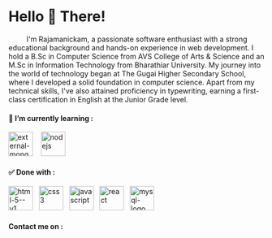 <h1 align="left">Hello 👋 There!</h1>
<p align="left">&nbsp;&nbsp;&nbsp;&nbsp;&nbsp;&nbsp;&nbsp;&nbsp; I'm Rajamanickam, a passionate software enthusiast with a strong educational background and hands-on experience in web development. I hold a B.Sc in Computer Science from AVS College of Arts & Science and an M.Sc in Information Technology from Bharathiar University. My journey into the world of technology began at The Gugai Higher Secondary School, where I developed a solid foundation in computer science. Apart from my technical skills, I've also attained proficiency in typewriting, earning a first-class certification in English at the Junior Grade level.</p>

<h4>🌱 I’m currently learning : </h4>
<p>
  <img width="48" height="48" src="https://img.icons8.com/external-tal-revivo-color-tal-revivo/48/external-mongodb-a-cross-platform-document-oriented-database-program-logo-color-tal-revivo.png" alt="external-mongodb-a-cross-platform-document-oriented-database-program-logo-color-tal-revivo"/>&nbsp;&nbsp;&nbsp;
  <img width="48" height="48" src="https://img.icons8.com/color/48/nodejs.png" alt="nodejs"/>
</p>

<h4>✅ Done with :</h4>
<p>
  <img width="48" height="48" src="https://img.icons8.com/color/48/html-5--v1.png" alt="html-5--v1"/>&nbsp;&nbsp;&nbsp;<img width="48" height="48" src="https://img.icons8.com/color/48/css3.png" alt="css3"/>&nbsp;&nbsp;&nbsp;<img width="48" height="48" src="https://img.icons8.com/fluency/48/javascript.png" alt="javascript"/>&nbsp;&nbsp;&nbsp;<img width="48" height="48" src="https://img.icons8.com/officel/80/react.png" alt="react"/>&nbsp;&nbsp;&nbsp;<img width="48" height="48" src="https://img.icons8.com/color/48/mysql-logo.png" alt="mysql-logo"/>
</p>

<h4>Contact me on :</h4>

